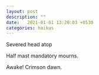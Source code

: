 ```yaml
---
layout: post
description: ""
date:   2021-01-01 13:20:03 +0530
categories: haikus
---
```

Severed head atop

Half mast mandatory mourns.

Awake! Crimson dawn.
